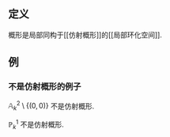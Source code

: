 
## 定义

概形是局部同构于[[仿射概形]]的[[局部环化空间]].

## 例

### 不是仿射概形的例子

$\mathbb A^2_k\setminus\{(0,0)\}$ 不是仿射概形.

$\mathbb P^1_k$ 不是仿射概形.